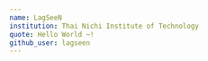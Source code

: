 ```yaml
---
name: LagSeeN
institution: Thai Nichi Institute of Technology
quote: Hello World ~!
github_user: lagseen
---
```

